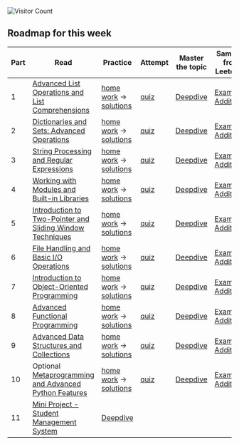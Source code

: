 ![Visitor Count](https://visitor-badge.laobi.icu/badge?page_id=simplifylearning101.dsa_with_python)

## Roadmap for this week
| Part | Read | Practice | Attempt | Master the topic | Samples from Leetcode |
|---|---|---|---|---|---|
| 1 | [Advanced List Operations and List Comprehensions](materials/1_1_1.markdown) | [home work](materials/1_1_2.markdown) -> [solutions](materials/1_1_3.markdown)|[quiz](materials/1_1_4.markdown)|[Deepdive](materials/1_1_5.markdown)| [Example](materials/1_1_6.markdown), [Additional](materials/1_1_7.markdown) |
| 2 | [Dictionaries and Sets: Advanced Operations](materials/1_2_1.markdown) | [home work](materials/1_2_2.markdown) -> [solutions](materials/1_2_3.markdown)|[quiz](materials/1_2_4.markdown)|[Deepdive](materials/1_2_5.markdown)| [Example](materials/1_2_6.markdown), [Additional](materials/1_2_7.markdown) |
| 3 | [String Processing and Regular Expressions](materials/1_3_1.markdown) | [home work](materials/1_3_2.markdown) -> [solutions](materials/1_3_3.markdown)|[quiz](materials/1_3_4.markdown)|[Deepdive](materials/1_3_5.markdown)| [Example](materials/1_3_6.markdown), [Additional](materials/1_3_7.markdown) |
| 4 | [Working with Modules and Built-in Libraries](materials/1_4_1.markdown) | [home work](materials/1_4_2.markdown) -> [solutions](materials/1_4_3.markdown)|[quiz](materials/1_4_4.markdown)|[Deepdive](materials/1_4_5.markdown)| [Example](materials/1_4_6.markdown), [Additional](materials/1_4_7.markdown) |
| 5 | [Introduction to Two-Pointer and Sliding Window Techniques](materials/1_5_1.markdown) | [home work](materials/1_5_2.markdown) -> [solutions](materials/1_5_3.markdown)|[quiz](materials/1_5_4.markdown)|[Deepdive](materials/1_5_5.markdown)| [Example](materials/1_5_6.markdown), [Additional](materials/1_5_7.markdown) |
| 6 | [File Handling and Basic I/O Operations](materials/1_6_1.markdown) | [home work](materials/1_6_2.markdown) -> [solutions](materials/1_6_3.markdown)|[quiz](materials/1_6_4.markdown)|[Deepdive](materials/1_6_5.markdown)| [Example](materials/1_6_6.markdown), [Additional](materials/1_6_7.markdown) |
| 7 | [Introduction to Object-Oriented Programming](materials/1_7_1.markdown) | [home work](materials/1_7_2.markdown) -> [solutions](materials/1_7_3.markdown)|[quiz](materials/1_7_4.markdown)|[Deepdive](materials/1_7_5.markdown)| [Example](materials/1_7_6.markdown), [Additional](materials/1_7_7.markdown) |
| 8 | [Advanced Functional Programming](materials/1_8_1.markdown) | [home work](materials/1_8_2.markdown) -> [solutions](materials/1_8_3.markdown)|[quiz](materials/1_8_4.markdown)|[Deepdive](materials/1_8_5.markdown)| [Example](materials/1_8_6.markdown), [Additional](materials/1_8_7.markdown) |
| 9 | [Advanced Data Structures and Collections](materials/1_9_1.markdown) | [home work](materials/1_9_2.markdown) -> [solutions](materials/1_9_3.markdown)|[quiz](materials/1_9_4.markdown)|[Deepdive](materials/1_9_5.markdown)| [Example](materials/1_9_6.markdown), [Additional](materials/1_9_7.markdown) |
| 10 | Optional [Metaprogramming and Advanced Python Features](materials/1_10_1.markdown) | [home work](materials/1_10_2.markdown) -> [solutions](materials/1_10_3.markdown)|[quiz](materials/1_10_4.markdown)|[Deepdive](materials/1_10_5.markdown)| [Example](materials/1_10.6.markdown), [Additional](materials/1_10_7.markdown) |
| 11 |[Mini Project - Student Management System](materials/1_11_1.markdown) | [Deepdive](materials/1_11_2.markdown) | | |